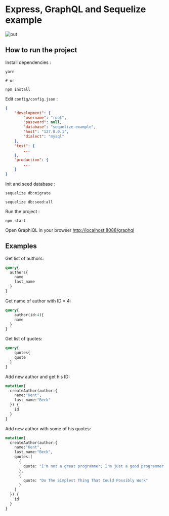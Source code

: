 # Express, GraphQL and Sequelize example

![out](https://user-images.githubusercontent.com/8142965/28421804-7dc7aa9e-6d66-11e7-9e1d-0c6c5b804464.gif)

## How to run the project

Install dependencies :

```shell
yarn

# or

npm install
```

Edit `config/config.json` :

```json
{
    "development": {
        "username": "root",
        "password": null,
        "database": "sequelize-example",
        "host": "127.0.0.1",
        "dialect": "mysql"
    },
    "test": {
        ...
    },
    "production": {
        ...
    }
}
```

Init and seed database :

```shell
sequelize db:migrate

sequelize db:seed:all
```

Run the project :

```shell
npm start
```

Open GraphiQL in your browser [http://localhost:8088/graphql](http://localhost:8088/graphql)

## Examples

Get list of authors:

```graphql
query{
  authors{
    name
    last_name
  }
}
```

Get name of author with ID = 4:

```GraphQL
query{
	author(id:4){
    name
  }
}
```

Get list of quotes:

```graphql
query{
	quotes{
    quote
  }
}
```

Add new author and get his ID:

```graphql
mutation{
  createAuthor(author:{
    name:"Kent",
    last_name:"Beck"
  }) {
    id
  }
}
```

Add new author with some of his quotes:

```graphql
mutation{
  createAuthor(author:{
    name:"Kent",
    last_name:"Beck",
    quotes:[
      {
        quote: "I'm not a great programmer; I'm just a good programmer with great habits."
      },
      {
        quote: "Do The Simplest Thing That Could Possibly Work"
      }
    ]
  }) {
    id
  }
}
```
